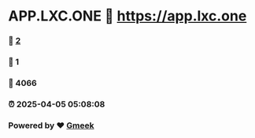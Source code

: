 # APP.LXC.ONE :link: https://app.lxc.one 
### :page_facing_up: [2](https://app.lxc.one/tag.html) 
### :speech_balloon: 1 
### :hibiscus: 4066 
### :alarm_clock: 2025-04-05 05:08:08 
### Powered by :heart: [Gmeek](https://github.com/Meekdai/Gmeek)
